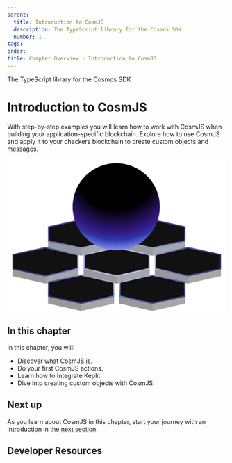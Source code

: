 ```yaml
---
parent:
  title: Introduction to CosmJS
  description: The TypeScript library for the Cosmos SDK
  number: 1
tags:
order:
title: Chapter Overview - Introduction to CosmJS
---
```


<div class="tm-overline tm-rf-1 tm-lh-title tm-medium tm-muted">The TypeScript library for the Cosmos SDK</div>
<h1 class="mt-4 mb-6">Introduction to CosmJS</h1>

With step-by-step examples you will learn how to work with CosmJS when building your application-specific blockchain. Explore how to use CosmJS and apply it to your checkers blockchain to create custom objects and messages.

![](/tutorials/6-cosmjs/images/planet-pod.svg)

## In this chapter

<HighlightBox type="learning">

In this chapter, you will:

* Discover what CosmJS is.
* Do your first CosmJS actions.
* Learn how to Integrate Keplr.
* Dive into creating custom objects with CosmJS.

</HighlightBox>

<card-module/>

## Next up

As you learn about CosmJS in this chapter, start your journey with an introduction in the [next section](./1-cosmjs-intro.md).

## Developer Resources

<div v-for="resource in $themeConfig.resources">
  <Resource
    :title="resource.title"
    :description="resource.description"
    :links="resource.links"
    :image="resource.image"
    :large="true"
  />
  <br/>
</div>
